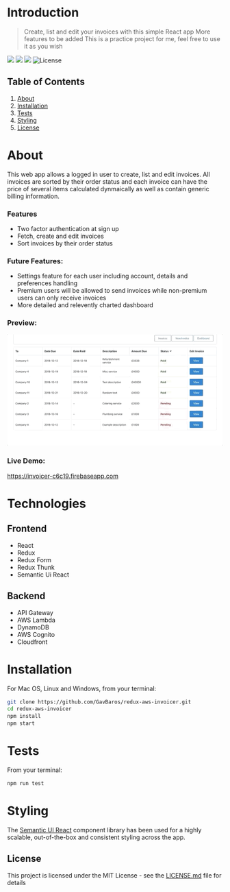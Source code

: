 # Introduction

> Create, list and edit your invoices with this simple React app
> More features to be added
> This is a practice project for me, feel free to use it as you wish

![](https://img.shields.io/github/last-commit/GavBaros/redux-aws-invoicer.svg?style=flat)
![](https://img.shields.io/github/repo-size/GavBaros/redux-aws-invoicer.svg?style=flat)
![](https://img.shields.io/david/GavBaros/redux-aws-invoicer.svg?style=flat)
![License](http://img.shields.io/:license-mit-blue.svg?)

## Table of Contents

1. [About](#about)
1. [Installation](#installation)
1. [Tests](#tests)
1. [Styling](#styling)
1. [License](#license)


# About

This web app allows a logged in user to create, list and edit invoices. 
All invoices are sorted by their order status and each invoice can have the price of several items calculated dynmaically as well as contain generic billing information. 

### Features

- Two factor authentication at sign up
- Fetch, create and edit invoices
- Sort invoices by their order status

### Future Features:

- Settings feature for each user including account, details and preferences handling
- Premium users will be allowed to send invoices while non-premium users can only receive invoices
- More detailed and relevently charted dashboard

### Preview:

![](demo.gif)


### Live Demo: 

https://invoicer-c6c19.firebaseapp.com


# Technologies

## Frontend
- React 
- Redux
- Redux Form
- Redux Thunk
- Semantic Ui React

## Backend
- API Gateway
- AWS Lambda
- DynamoDB
- AWS Cognito
- Cloudfront

# Installation

For Mac OS, Linux and Windows, from your terminal:

```sh
git clone https://github.com/GavBaros/redux-aws-invoicer.git
cd redux-aws-invoicer
npm install
npm start
```

# Tests

From your terminal:

```sh
npm run test
```

# Styling

[2]: https://github.com/Semantic-Org/Semantic-UI-React

The [Semantic UI React][2] component library has been used for a highly scalable, out-of-the-box and consistent styling across the app. 


## License

This project is licensed under the MIT License - see the [LICENSE.md](LICENSE.md) file for details





